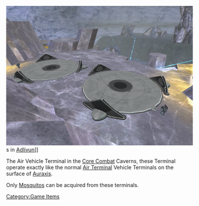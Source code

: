 ![](images/AncientAirTerm.jpg "fig:AncientAirTerm.jpg")s in
[Adlivun](Adlivun.md "wikilink")\]\]

The Air Vehicle Terminal in the [Core Combat](Core_Combat.md "wikilink")
Caverns, these Terminal operate exactly like the normal [Air
Terminal](Air_Terminal.md "wikilink") Vehicle Terminals on the surface of
[Auraxis](Auraxis.md "wikilink").

Only [Mosquitos](Mosquito.md "wikilink") can be acquired from these
terminals.

[Category:Game Items](Category:Game_Items.md "wikilink")
